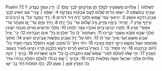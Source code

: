 Psalm 72
1: לִשְׁלֹמֹ֨ה ׀ אֱֽלֹהִ֗ים מִ֭שְׁפָּטֶיךָ לְמֶ֣לֶךְ תֵּ֑ן וְצִדְקָתְךָ֥ לְבֶן־ מֶֽלֶךְ׃
2: יָדִ֣ין עַמְּךָ֣ בְצֶ֑דֶק וַעֲנִיֶּ֥יךָ בְמִשְׁפָּֽט׃
3: יִשְׂא֤וּ הָרִ֓ים שָׁ֘ל֥וֹם לָעָ֑ם וּ֝גְבָע֗וֹת בִּצְדָקָֽה׃
4: יִשְׁפֹּ֤ט ׀ עֲֽנִיֵּי־ עָ֗ם י֭וֹשִׁיעַ לִבְנֵ֣י אֶבְי֑וֹן וִֽידַכֵּ֣א עוֹשֵֽׁק׃
5: יִֽירָא֥וּךָ עִם־ שָׁ֑מֶשׁ וְלִפְנֵ֥י יָ֝רֵ֗חַ דּ֣וֹר דּוֹרִֽים׃
6: יֵ֭רֵד כְּמָטָ֣ר עַל־ גֵּ֑ז כִּ֝רְבִיבִ֗ים זַרְזִ֥יף אָֽרֶץ׃
7: יִֽפְרַח־ בְּיָמָ֥יו צַדִּ֑יק וְרֹ֥ב שָׁ֝ל֗וֹם עַד־ בְּלִ֥י יָרֵֽחַ׃
8: וְ֭יֵרְדְּ מִיָּ֣ם עַד־ יָ֑ם וּ֝מִנָּהָ֗ר עַד־ אַפְסֵי־ אָֽרֶץ׃
9: לְ֭פָנָיו יִכְרְע֣וּ צִיִּ֑ים וְ֝אֹיְבָ֗יו עָפָ֥ר יְלַחֵֽכוּ׃
10: מַלְכֵ֬י תַרְשִׁ֣ישׁ וְ֭אִיִּים מִנְחָ֣ה יָשִׁ֑יבוּ מַלְכֵ֥י שְׁבָ֥א וּ֝סְבָ֗א אֶשְׁכָּ֥ר יַקְרִֽיבוּ׃
11: וְיִשְׁתַּחֲווּ־ ל֥וֹ כָל־ מְלָכִ֑ים כָּל־ גּוֹיִ֥ם יַֽעַבְדֽוּהוּ׃
12: כִּֽי־ יַ֭צִּיל אֶבְי֣וֹן מְשַׁוֵּ֑עַ וְ֝עָנִ֗י וְֽאֵין־ עֹזֵ֥ר לֽוֹ׃
13: יָ֭חֹס עַל־ דַּ֣ל וְאֶבְי֑וֹן וְנַפְשׁ֖וֹת אֶבְיוֹנִ֣ים יוֹשִֽׁיעַ׃
14: מִתּ֣וֹךְ וּ֭מֵחָמָס יִגְאַ֣ל נַפְשָׁ֑ם וְיֵיקַ֖ר דָּמָ֣ם בְּעֵינָֽיו׃
15: וִיחִ֗י וְיִתֶּן־ לוֹ֮ מִזְּהַ֪ב שְׁ֫בָ֥א וְיִתְפַּלֵּ֣ל בַּעֲד֣וֹ תָמִ֑יד כָּל־ הַ֝יּ֗וֹם יְבָרֲכֶֽנְהֽוּ׃
16: יְהִ֤י פִסַּת־ בַּ֨ר ׀ בָּאָרֶץ֮ בְּרֹ֪אשׁ הָ֫רִ֥ים יִרְעַ֣שׁ כַּלְּבָנ֣וֹן פִּרְי֑וֹ וְיָצִ֥יצוּ מֵ֝עִ֗יר כְּעֵ֣שֶׂב הָאָֽרֶץ׃
17: יְהִ֤י שְׁמ֨וֹ לְֽעוֹלָ֗ם לִפְנֵי־ שֶׁמֶשׁ֮ שְׁ֫מ֥וֹ וְיִתְבָּ֥רְכוּ ב֑וֹ כָּל־ גּוֹיִ֥ם יְאַשְּׁרֽוּהוּ׃
18: בָּר֤וּךְ ׀ יְהוָ֣ה אֱ֭לֹהִים אֱלֹהֵ֣י יִשְׂרָאֵ֑ל עֹשֵׂ֖ה נִפְלָא֣וֹת לְבַדּֽוֹ׃
19: וּבָר֤וּךְ ׀ שֵׁ֥ם כְּבוֹד֗וֹ לְע֫וֹלָ֥ם וְיִמָּלֵ֣א כְ֭בוֹדוֹ אֶת־ כֹּ֥ל הָאָ֗רֶץ אָ֘מֵ֥ן ׀ וְאָמֵֽן׃
20: כָּלּ֥וּ תְפִלּ֑וֹת דָּ֝וִ֗ד בֶּן־ יִשָֽׁי׃